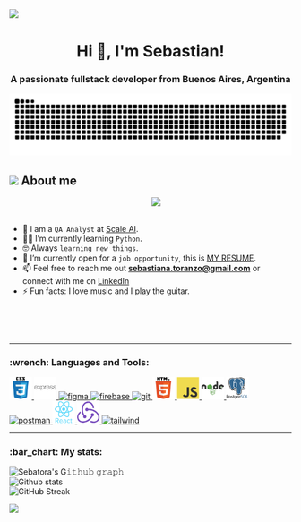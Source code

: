 <!--- horizontal divider(gradiant) --->
<img src="https://user-images.githubusercontent.com/73097560/115834477-dbab4500-a447-11eb-908a-139a6edaec5c.gif">

<!--- Introduction --->
<h1 align="center"> <b>Hi 👋, I'm Sebastian!</b> </h1>
  <h3 align="center">A passionate fullstack developer from Buenos Aires, Argentina</h3>


<!--- Snake --->
<div align="center">
  <img src="https://raw.githubusercontent.com/platane/snk/output/github-contribution-grid-snake-dark.svg" alt="snake" />
</div>

## <picture><img src = "https://github.com/7oSkaaa/7oSkaaa/blob/main/Images/about_me.gif?raw=true" width = 50px></picture> About me

<picture> <img align="right" src="https://github.com/7oSkaaa/7oSkaaa/blob/main/Images/Right_Side.gif?raw=true" width = 250px></picture>

<br><br>

- :school: I am a `QA Analyst` at [Scale AI](https://scale.com/).
- :student: I’m currently learning `Python`.
- :nerd_face: Always `learning new things`.
- :thinking: I’m currently open for a `job opportunity`, this is [MY RESUME](https://drive.google.com/file/d/1O6ga61-YRQf9CkhHVzV9QoVLqbyvlFOr/view?usp=sharing).
- :mailbox: Feel free to reach me out **sebastiana.toranzo@gmail.com** or connect with me on [LinkedIn](https://www.linkedin.com/in/sebatora/)
- :zap: Fun facts: I love music and I play the guitar.


<br><br><br>

<hr>

<!--- Languages --->
<h3 align="left">:wrench: Languages and Tools:</h3>
<p align="left"> <a href="https://www.w3schools.com/css/" target="_blank" rel="noreferrer"> <img src="https://raw.githubusercontent.com/devicons/devicon/master/icons/css3/css3-original-wordmark.svg" alt="css3" width="40" height="40"/> </a> <a href="https://expressjs.com" target="_blank" rel="noreferrer"> <img src="https://raw.githubusercontent.com/devicons/devicon/master/icons/express/express-original-wordmark.svg" alt="express" width="40" height="40"/> </a> <a href="https://www.figma.com/" target="_blank" rel="noreferrer"> <img src="https://www.vectorlogo.zone/logos/figma/figma-icon.svg" alt="figma" width="40" height="40"/> </a> <a href="https://firebase.google.com/" target="_blank" rel="noreferrer"> <img src="https://www.vectorlogo.zone/logos/firebase/firebase-icon.svg" alt="firebase" width="40" height="40"/> </a> <a href="https://git-scm.com/" target="_blank" rel="noreferrer"> <img src="https://www.vectorlogo.zone/logos/git-scm/git-scm-icon.svg" alt="git" width="40" height="40"/> </a> <a href="https://www.w3.org/html/" target="_blank" rel="noreferrer"> <img src="https://raw.githubusercontent.com/devicons/devicon/master/icons/html5/html5-original-wordmark.svg" alt="html5" width="40" height="40"/> </a> <a href="https://developer.mozilla.org/en-US/docs/Web/JavaScript" target="_blank" rel="noreferrer"> <img src="https://raw.githubusercontent.com/devicons/devicon/master/icons/javascript/javascript-original.svg" alt="javascript" width="40" height="40"/> </a> <a href="https://nodejs.org" target="_blank" rel="noreferrer"> <img src="https://raw.githubusercontent.com/devicons/devicon/master/icons/nodejs/nodejs-original-wordmark.svg" alt="nodejs" width="40" height="40"/> </a> <a href="https://www.postgresql.org" target="_blank" rel="noreferrer"> <img src="https://raw.githubusercontent.com/devicons/devicon/master/icons/postgresql/postgresql-original-wordmark.svg" alt="postgresql" width="40" height="40"/> </a> <a href="https://postman.com" target="_blank" rel="noreferrer"> <img src="https://www.vectorlogo.zone/logos/getpostman/getpostman-icon.svg" alt="postman" width="40" height="40"/> </a> <a href="https://reactjs.org/" target="_blank" rel="noreferrer"> <img src="https://raw.githubusercontent.com/devicons/devicon/master/icons/react/react-original-wordmark.svg" alt="react" width="40" height="40"/> </a> <a href="https://redux.js.org" target="_blank" rel="noreferrer"> <img src="https://raw.githubusercontent.com/devicons/devicon/master/icons/redux/redux-original.svg" alt="redux" width="40" height="40"/> </a> <a href="https://tailwindcss.com/" target="_blank" rel="noreferrer"> <img src="https://www.vectorlogo.zone/logos/tailwindcss/tailwindcss-icon.svg" alt="tailwind" width="40" height="40"/> </a> </p>

<hr>

<!--- Stats --->
<h3 align="left">:bar_chart: My stats:</h3>

![Sebatora's G𝚒𝚝𝚑𝚞𝚋 𝚐𝚛𝚊𝚙𝚑](https://github-readme-stats.vercel.app/api/top-langs?username=sebatora&show_icons=true&locale=en&layout=compact&theme=holi&hide_border=true&border_radius=5&card_width=450)  
![Github stats](https://github-readme-stats.vercel.app/api?username=sebatora&show_icons=true&theme=holi&hide_border=true&border_radius=5&card_width=450)  
![GitHub Streak](https://streak-stats.demolab.com?user=sebatora&theme=holi-theme&hide_border=true&border_radius=5&card_width=450)

<!--- horizontal divider(gradiant) --->
<img src="https://user-images.githubusercontent.com/73097560/115834477-dbab4500-a447-11eb-908a-139a6edaec5c.gif">



